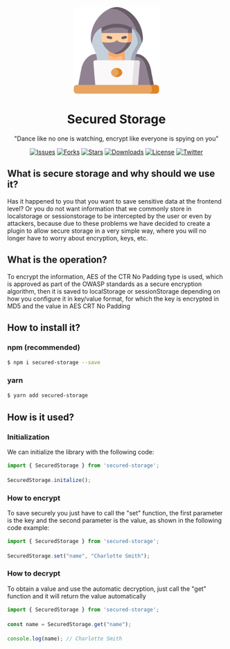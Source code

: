 <div align="center">
    <img src="./.github/logo.png" width="200px">
  <h1>Secured Storage</h1>
</div>
<p align="center">
  "Dance like no one is watching, encrypt like everyone is spying on you"
</p>
<p align="center">
   <a href=""><img src="https://img.shields.io/github/issues/gerardofloresdev/SecuredStorage" alt="Issues"></a>
   <a href=""><img src="https://img.shields.io/github/forks/gerardofloresdev/SecuredStorage" alt="Forks"></a>
   <a href=""><img src="https://img.shields.io/github/stars/gerardofloresdev/SecuredStorage" alt="Stars"></a>
    <a href=""><img src="https://img.shields.io/npm/dm/SecuredStorage?style=flat-square" alt="Downloads"></a>
   <a href=""><img src="https://img.shields.io/github/license/gerardofloresdev/SecuredStorage" alt="License"></a>
   <a href=""><img src="https://img.shields.io/twitter/url?url=https%3A%2F%2Fgithub.com%2Fgerardofloresdev%2FSecuredStorage" alt="Twitter"></a>
</p>

## What is secure storage and why should we use it?

Has it happened to you that you want to save sensitive data at the frontend level? Or you do not want information that we commonly store in localstorage or sessionstorage to be intercepted by the user or even by attackers, because due to these problems we have decided to create a plugin to allow secure storage in a very simple way, where you will no longer have to worry about encryption, keys, etc.

## What is the operation?

To encrypt the information, AES of the CTR No Padding type is used, which is approved as part of the OWASP standards as a secure encryption algorithm, then it is saved to localStorage or sessionStorage depending on how you configure it in key/value format, for which the key is encrypted in MD5 and the value in AES CRT No Padding

## How to install it?

### npm (recommended)

```bash
$ npm i secured-storage --save
```

### yarn

```bash
$ yarn add secured-storage
```

## How is it used?

### Initialization

We can initialize the library with the following code:

```js
import { SecuredStorage } from 'secured-storage';

SecuredStorage.initalize();
```

### How to encrypt

To save securely you just have to call the "set" function, the first parameter is the key and the second parameter is the value, as shown in the following code example:

```js
import { SecuredStorage } from 'secured-storage';

SecuredStorage.set("name", "Charlotte Smith");
```

### How to decrypt

To obtain a value and use the automatic decryption, just call the "get" function and it will return the value automatically

```js
import { SecuredStorage } from 'secured-storage';

const name = SecuredStorage.get("name");

console.log(name); // Charlotte Smith
```